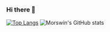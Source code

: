 ### Hi there 👋

<!--https://github.com/anuraghazra/github-readme-stats-->
[![Top Langs](https://github-readme-stats.vercel.app/api/top-langs/?username=Morswin&layout=pie&theme=tokyonight&langs_count=20)](https://github.com/anuraghazra/github-readme-stats)
![Morswin's GitHub stats](https://github-readme-stats.vercel.app/api?username=Morswin&show_icons=true&theme=tokyonight)
